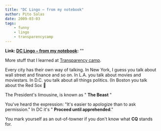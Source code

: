 ```yaml
---
title: "DC Lingo – from my notebook"
author: Pito Salas
date: 2009-03-03
tags:
    - funny
    - lingo
    - transparencycamp
---
```


**Link: [DC Lingo – from my notebook](None):** ""



More stuff that I learned at [Transparency
camp](<http://www.transparencycamp.org/>).

Every city has their own way of talking. In New York, I guess you talk about
wall street and finance and so on. In L.A. you talk about movies and
moviestars. In D.C. you talk about all things politics. (In Boston you talk
about the Red Sox 🙂

The President's limousine, is known as " **The Beast** "

You've heard the expression: "It's easier to apologize than to ask
permission." In DC it's " **Proceed until apprehended**."

You mark yourself as an out-of-towner if you don't know what **CQ** stands
for.


